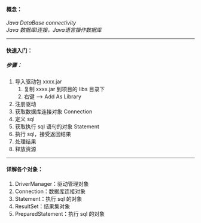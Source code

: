 #### 概念：

_Java DataBase connectivity_
<br>
_Java 数据库l连接，Java语言操作数据库_

---

#### 快速入门：

##### 步骤：
1. 导入驱动包 xxxx.jar
    1. 复制 xxxx.jar 到项目的 libs 目录下
    2. 右键 --> Add As Library
2. 注册驱动
3. 获取数据库连接对象 Connection
4. 定义 sql
5. 获取执行 sql 语句的对象 Statement
6. 执行 sql，接受返回结果
7. 处理结果
8. 释放资源

---

#### 详解各个对象：
1. DriverManager：驱动管理对象
2. Connection：数据库连接对象
3. Statement：执行 sql 的对象
4. ResultSet：结果集对象
5. PreparedStatement：执行 sql 的对象